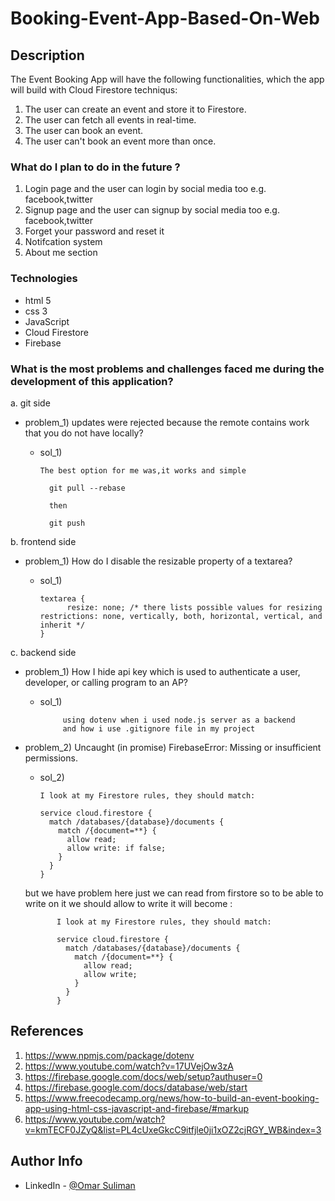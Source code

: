# Booking-Event-App-Based-On-Web


## Description
The Event Booking App will have the following functionalities, which the app will build with Cloud Firestore techniqus:

1) The user can create an event and store it to Firestore.
2) The user can fetch all events in real-time.
3) The user can book an event.
4) The user can't book an event more than once.

### What do I plan to do in the future ?

1) Login page and the user can login by social media too e.g. facebook,twitter
2) Signup page and the user can signup by social media too e.g. facebook,twitter
4) Forget your password and reset it
3) Notifcation system
4) About me section



### Technologies

- html 5
- css 3
- JavaScript
- Cloud Firestore 
- Firebase

### What is the most problems and challenges faced me during the development of this application?

a. git side
   - problem_1) updates were rejected because the remote contains work that you do not have locally?
        -   sol_1)
               
                The best option for me was,it works and simple

                  git pull --rebase

                  then

                  git push
                  

                  

b. frontend side

   - problem_1) How do I disable the resizable property of a textarea?
   
        -   sol_1)
               
                textarea {
                      resize: none; /* there lists possible values for resizing restrictions: none, vertically, both, horizontal, vertical, and inherit */
                }
             


c. backend side
-    problem_1) How I hide api key which is used to authenticate a user, developer, or calling program to an AP? 
       -   sol_1)
                   
                    using dotenv when i used node.js server as a backend 
                    and how i use .gitignore file in my project


-    problem_2) Uncaught (in promise) FirebaseError: Missing or insufficient permissions.

        -   sol_2)
               
                I look at my Firestore rules, they should match:

                service cloud.firestore {
                  match /databases/{database}/documents {
                    match /{document=**} {
                      allow read;
                      allow write: if false;
                    }
                  }
                }
        but we have problem here just we can read from firstore so to be able to write on it we should allow to write 
        it will become :
                      
                I look at my Firestore rules, they should match:

                service cloud.firestore {
                  match /databases/{database}/documents {
                    match /{document=**} {
                      allow read;
                      allow write;
                    }
                  }
                }
## References

1) https://www.npmjs.com/package/dotenv
2) https://www.youtube.com/watch?v=17UVejOw3zA
3) https://firebase.google.com/docs/web/setup?authuser=0
4) https://firebase.google.com/docs/database/web/start
5) https://www.freecodecamp.org/news/how-to-build-an-event-booking-app-using-html-css-javascript-and-firebase/#markup
6) https://www.youtube.com/watch?v=kmTECF0JZyQ&list=PL4cUxeGkcC9itfjle0ji1xOZ2cjRGY_WB&index=3


## Author Info

- LinkedIn - [@Omar Suliman](https://www.linkedin.com/in/omar-abusabha)

